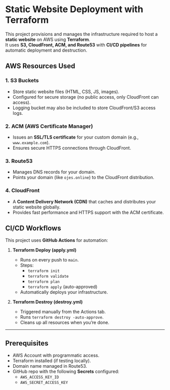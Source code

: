 # Static Website Deployment with Terraform

This project provisions and manages the infrastructure required to host a **static website** on AWS using **Terraform**.  
It uses **S3, CloudFront, ACM, and Route53** with **CI/CD pipelines** for automatic deployment and destruction.  


##  AWS Resources Used 

### 1. **S3 Buckets**
- Store static website files (HTML, CSS, JS, images).  
- Configured for secure storage (no public access, only CloudFront can access).   
- Logging bucket may also be included to store CloudFront/S3 access logs.  

### 2. **ACM (AWS Certificate Manager)**
- Issues an **SSL/TLS certificate** for your custom domain (e.g., `www.example.com`).  
- Ensures secure HTTPS connections through CloudFront.  

### 3. **Route53**
- Manages DNS records for your domain.  
- Points your domain (like `ojes.online`) to the CloudFront distribution.  

### 4. **CloudFront**
- A **Content Delivery Network (CDN)** that caches and distributes your static website globally.  
- Provides fast performance and HTTPS support with the ACM certificate.  



##  CI/CD Workflows

This project uses **GitHub Actions** for automation:

1. **Terraform Deploy (apply.yml)**  
   - Runs on every push to `main`.  
   - Steps:  
     - `terraform init`  
     - `terraform validate`  
     - `terraform plan`  
     - `terraform apply` (auto-approved)  
   - Automatically deploys your infrastructure.

2. **Terraform Destroy (destroy.yml)**  
   - Triggered manually from the Actions tab.  
   - Runs `terraform destroy -auto-approve`.  
   - Cleans up all resources when you’re done.

---

##  Prerequisites

- AWS Account with programmatic access.  
- Terraform installed (if testing locally).  
- Domain name managed in Route53.  
- GitHub repo with the following **Secrets** configured:
  - `AWS_ACCESS_KEY_ID`  
  - `AWS_SECRET_ACCESS_KEY`  

